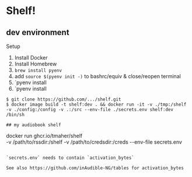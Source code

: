 # Shelf!

## dev environment
Setup
1. Install Docker
2. Install Homebrew
3. `brew install pyenv`
4. add `source $(pyenv init -)` to bashrc/equiv & close/reopen terminal
5. `pyenv install 
4. `pyenv install 

```
$ git clone https://github.com/.../shelf.git
$ docker image build -t shelf:dev . && docker run -it -v ./tmp:/shelf -v ./config:/config -v .:/src --env-file ./secrets.env shelf:dev /bin/sh

## my audiobook shelf

```
docker run ghcr.io/tmaher/shelf \
    -v /path/to/rssdir:/shelf
    -v /path/to/credsdir:/creds
    --env-file secrets.env
```

`secrets.env` needs to contain `activation_bytes`

See also https://github.com/inAudible-NG/tables for activation_bytes
